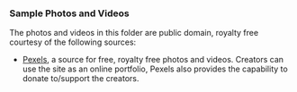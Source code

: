 ### Sample Photos and Videos

The photos and videos in this folder are public domain, royalty free courtesy of the following sources:

* [Pexels](https://www.pexels.com/), a source for free, royalty free photos and videos. Creators can use the site as an online portfolio, Pexels also provides the capability to donate to/support the creators. 